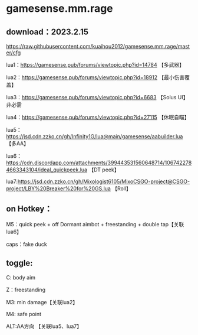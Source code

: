# gamesense.mm.rage



download：2023.2.15
---
https://raw.githubusercontent.com/kuaihou2012/gamesense.mm.rage/master/cfg






lua1：https://gamesense.pub/forums/viewtopic.php?id=14784 【多武器】

lua2：https://gamesense.pub/forums/viewtopic.php?id=18912 【最小伤害覆盖】

lua3：https://gamesense.pub/forums/viewtopic.php?id=6683 【Solus UI】非必需

lua4：https://gamesense.pub/forums/viewtopic.php?id=27115 【休眠自瞄】

lua5：https://jsd.cdn.zzko.cn/gh/Infinity1G/lua@main/gamesense/aabuilder.lua 【多AA】

lua6：https://cdn.discordapp.com/attachments/399443531560648714/1067422784663343104/ideal_quickpeek.lua 【DT peek】

lua7:https://jsd.cdn.zzko.cn/gh/Mixologist6105/MixoCSGO-project@CSGO-project/LBY%20Breaker%20for%20GS.lua 【Roll】


on Hotkey：
---
M5：quick peek + off Dormant aimbot + freestanding + double tap【关联lua6】

caps：fake duck

toggle:
---

C: body aim

Z：freestanding

M3: min damage【关联lua2】

M4: safe point

ALT:AA方向 【关联lua5、lua7】

